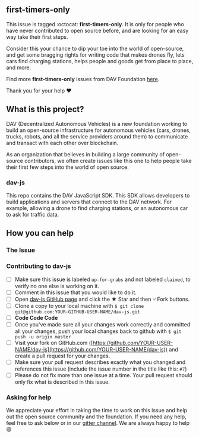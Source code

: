 ## first-timers-only

This issue is tagged :octocat: **first-timers-only**. It is only for people who have never contributed to open source before, and are looking for an easy way take their first steps.

Consider this your chance to dip your toe into the world of open-source, and get some bragging rights for writing code that makes drones fly, lets cars find charging stations, helps people and goods get from place to place, and more.

Find more **first-timers-only** issues from DAV Foundation [here](https://github.com/search?q=first-timers-only+org%3ADAVFoundation+label%3A%22up-for-grabs%22&state=open&type=Issues).

Thank you for your help :heart:

## What is this project? 

DAV (Decentralized Autonomous Vehicles) is a new foundation working to build an open-source infrastructure for autonomous vehicles (cars, drones, trucks, robots, and all the service providers around them) to communicate and transact with each other over blockchain.

As an organization that believes in building a large community of open-source contributors, we often create issues like this one to help people take their first few steps into the world of open source.

### dav-js

This repo contains the DAV JavaScript SDK. This SDK allows developers to build applications and servers that connect to the DAV network. For example, allowing a drone to find charging stations, or an autonomous car to ask for traffic data.

## How you can help

### The Issue









### Contributing to dav-js

- [ ] Make sure this issue is labeled `up-for-grabs` and not labeled `claimed`, to verify no one else is working on it.
- [ ] Comment in this issue that you would like to do it.
- [ ] Open [dav-js GitHub page](https://github.com/DAVFoundation/dav-js) and click the ★ Star and then ⑂ Fork buttons.
- [ ] Clone a copy to your local machine with `$ git clone git@github.com:YOUR-GITHUB-USER-NAME/dav-js.git`
- [ ] **Code Code Code**
- [ ] Once you've made sure all your changes work correctly and committed all your changes, push your local changes back to github with `$ git push -u origin master`
- [ ] Visit your fork on GitHub.com ([https://github.com/YOUR-USER-NAME/dav-js](https://github.com/YOUR-USER-NAME/dav-js)) and create a pull request for your changes.
- [ ] Make sure your pull request describes exactly what you changed and references this issue (include the issue number in the title like this: `#7`)
- [ ] Please do not fix more than one issue at a time. Your pull request should only fix what is described in this issue.

### Asking for help

We appreciate your effort in taking the time to work on this issue and help out the open source community and the foundation. If you need any help, feel free to ask below or in our [gitter channel](https://gitter.im/DAVFoundation/DAV-Contributors). We are always happy to help 😄
